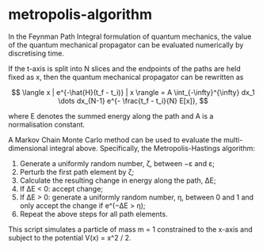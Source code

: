 # metropolis-algorithm

In the Feynman Path Integral formulation of quantum mechanics, the value of the quantum mechanical propagator can be evaluated numerically by discretising time.

If the t-axis is split into N slices and the endpoints of the paths are held fixed as x, then the quantum mechanical propagator can be rewritten as

$$
\langle x | e^{-\hat{H}(t_f - t_i)} | x \rangle = A \int_{-\infty}^{\infty} dx_1 \dots dx_{N-1} e^{- \frac{t_f - t_i}{N} E[x]},
$$

where E denotes the summed energy along the path and A is a normalisation constant.

A Markov Chain Monte Carlo method can be used to evaluate the multi-dimensional integral above. Specifically, the Metropolis-Hastings algorithm:

1. Generate a uniformly random number, ζ, between −ε and ε;
2. Perturb the first path element by ζ;
3. Calculate the resulting change in energy along the path, ∆E;
4. If ∆E < 0: accept change;
5. If ∆E > 0: generate a uniformly random number, η, between 0 and 1 and only accept the change if e^(−∆E > η);
6. Repeat the above steps for all path elements.

This script simulates a particle of mass m = 1 constrained to the x-axis and subject to the potential V(x) = x^2 / 2.
